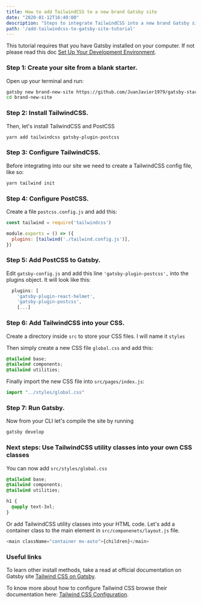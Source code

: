 ```yaml
---
title: How to add TailwindCSS to a new brand Gatsby site
date: "2020-01-12T16:40:00"
description: "Steps to integrate TailwindCSS into a new brand Gatsby site."
path: '/add-tailwindcss-to-gatsby-site-tutorial'
---
```


This tutorial requires that you have Gatsby installed on your computer. If not please read this doc [Set Up Your Development Environment](https://www.gatsbyjs.org/tutorial/part-zero/).

### Step 1: Create your site from a blank starter.
Open up your terminal and run:

```bash
gatsby new brand-new-site https://github.com/JuanJavier1979/gatsby-starter-default-nostyles
cd brand-new-site
```

### Step 2: Install TailwindCSS.
Then, let's install TailwindCSS and PostCSS

```bash
yarn add tailwindcss gatsby-plugin-postcss
```

### Step 3: Configure TailwindCSS.
Before integrating into our site we need to create a TailwindCSS config file, like so:

```bash
yarn tailwind init
```

### Step 4: Configure PostCSS.
Create a file `postcss.config.js` and add this:

```javascript
const tailwind = require('tailwindcss')

module.exports = () => ({
  plugins: [tailwind('./tailwind.config.js')],
})
```

### Step 5: Add PostCSS to Gatsby.
Edit `gatsby-config.js` and add this line `'gatsby-plugin-postcss',` into the plugins object.
It will look like this:

```javascript
  plugins: [
    'gatsby-plugin-react-helmet',
    'gatsby-plugin-postcss',
    [...]
```

### Step 6: Add TailwindCSS into your CSS.
Create a directory inside `src` to store your CSS files. I will name it `styles` 

Then simply create a new CSS file `global.css` and add this:

```css
@tailwind base;
@tailwind components;
@tailwind utilities;
```

Finally import the new CSS file into `src/pages/index.js`:

```javascript
import "../styles/global.css"
```

### Step 7: Run Gatsby.
Now from your CLI let's compile the site by running

```bash
gatsby develop
```

### Next steps: Use TailwindCSS utility classes into your own CSS classes
You can now add `src/styles/global.css` 

```css
@tailwind base;
@tailwind components;
@tailwind utilities;

h1 {
  @apply text-3xl;
}
```

Or add TailwindCSS utility classes into your HTML code. Let's add a container class to the main element in `src/componenets/layout.js` file.

```javascript
<main className="container mx-auto">{children}</main>
```

### Useful links
To learn other install methods, take a read at official documentation on Gatsby site [Tailwind CSS on Gatsby](https://www.gatsbyjs.org/docs/tailwind-css/).

To know more about how to configure Tailwind CSS browse their documentation here: [Tailwind CSS Configuration](https://tailwindcss.com/docs/configuration).